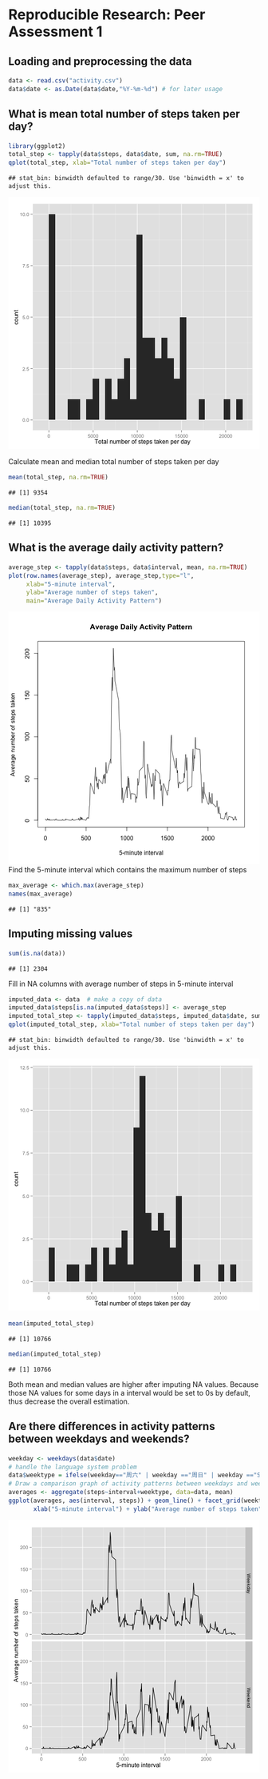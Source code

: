 # Reproducible Research: Peer Assessment 1
## Loading and preprocessing the data

```r
data <- read.csv("activity.csv")
data$date <- as.Date(data$date,"%Y-%m-%d") # for later usage
```

## What is mean total number of steps taken per day?

```r
library(ggplot2)
total_step <- tapply(data$steps, data$date, sum, na.rm=TRUE)
qplot(total_step, xlab="Total number of steps taken per day")
```

```
## stat_bin: binwidth defaulted to range/30. Use 'binwidth = x' to adjust this.
```

![plot of chunk unnamed-chunk-2](figure/unnamed-chunk-2.png) 

Calculate mean and median total number of steps taken per day

```r
mean(total_step, na.rm=TRUE)
```

```
## [1] 9354
```

```r
median(total_step, na.rm=TRUE)
```

```
## [1] 10395
```

## What is the average daily activity pattern?

```r
average_step <- tapply(data$steps, data$interval, mean, na.rm=TRUE)
plot(row.names(average_step), average_step,type="l",
     xlab="5-minute interval", 
     ylab="Average number of steps taken", 
     main="Average Daily Activity Pattern")
```

![plot of chunk unnamed-chunk-4](figure/unnamed-chunk-4.png) 
Find the 5-minute interval which contains the maximum number of steps

```r
max_average <- which.max(average_step)
names(max_average)
```

```
## [1] "835"
```

## Imputing missing values


```r
sum(is.na(data))
```

```
## [1] 2304
```
Fill in NA columns with average number of steps in 5-minute interval

```r
imputed_data <- data  # make a copy of data
imputed_data$steps[is.na(imputed_data$steps)] <- average_step
imputed_total_step <- tapply(imputed_data$steps, imputed_data$date, sum, na.rm=TRUE)
qplot(imputed_total_step, xlab="Total number of steps taken per day")
```

```
## stat_bin: binwidth defaulted to range/30. Use 'binwidth = x' to adjust this.
```

![plot of chunk unnamed-chunk-7](figure/unnamed-chunk-7.png) 

```r
mean(imputed_total_step)
```

```
## [1] 10766
```

```r
median(imputed_total_step)
```

```
## [1] 10766
```
Both mean and median values are higher after imputing NA values. Because those NA values for some days in a interval would be set to 0s by default, thus decrease the overall estimation.  

## Are there differences in activity patterns between weekdays and weekends?


```r
weekday <- weekdays(data$date)
# handle the language system problem
data$weektype = ifelse(weekday=="周六" | weekday =="周日" | weekday =="Saturday" | weekday =="Sunday", "Weekend", "Weekday")
# Draw a comparison graph of activity patterns between weekdays and weekends 
averages <- aggregate(steps~interval+weektype, data=data, mean)
ggplot(averages, aes(interval, steps)) + geom_line() + facet_grid(weektype~.) +
       xlab("5-minute interval") + ylab("Average number of steps taken")
```

![plot of chunk unnamed-chunk-8](figure/unnamed-chunk-8.png) 

